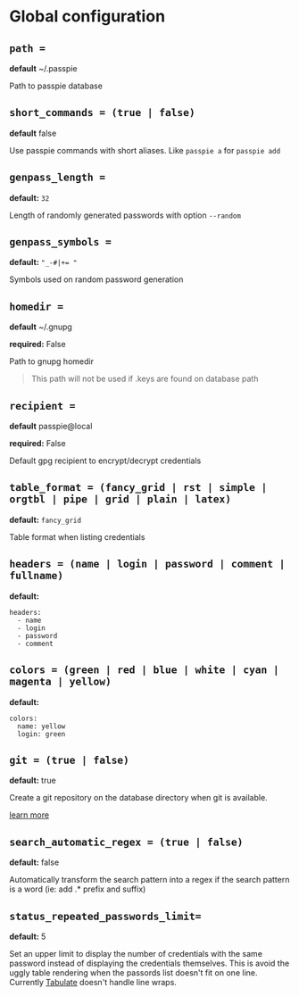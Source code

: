 # Global configuration

## `path =`

**default** ~/.passpie

Path to passpie database

## `short_commands = (true | false)`

**default** false

Use passpie commands with short aliases. Like `passpie a` for `passpie add`

## `genpass_length =`

**default:** `32`

Length of randomly generated passwords with option `--random`

## `genpass_symbols =`

**default:** `"_-#|+= "`

Symbols used on random password generation

## `homedir =`

**default** ~/.gnupg

**required:** False

Path to gnupg homedir

> This path will not be used if .keys are found on database path

## `recipient =`

**default** passpie@local

**required:** False

Default gpg recipient to encrypt/decrypt credentials

## `table_format = (fancy_grid | rst | simple | orgtbl | pipe | grid | plain | latex)`

**default:** `fancy_grid`

Table format when listing credentials

## `headers = (name | login | password | comment | fullname)`

**default:**

```
headers:
  - name
  - login
  - password
  - comment
```

## `colors = (green | red | blue | white | cyan | magenta | yellow)`

**default:**

```
colors:
  name: yellow
  login: green
```

## `git = (true | false)`

**default:** true

Create a git repository on the database directory when git is available.

[learn more](#version-control-your-database)

## `search_automatic_regex = (true | false)`

**default:** false

Automatically transform the search pattern into a regex if the search pattern is a word (ie: add .* prefix and suffix)

## `status_repeated_passwords_limit=`

**default:** 5

Set an upper limit to display the number of credentials with the same password instead of displaying the credentials themselves. This is avoid the uggly table rendering when the passords list doesn't fit on one line. Currently [Tabulate](https://pypi.python.org/pypi/tabulate) doesn't handle line wraps.
